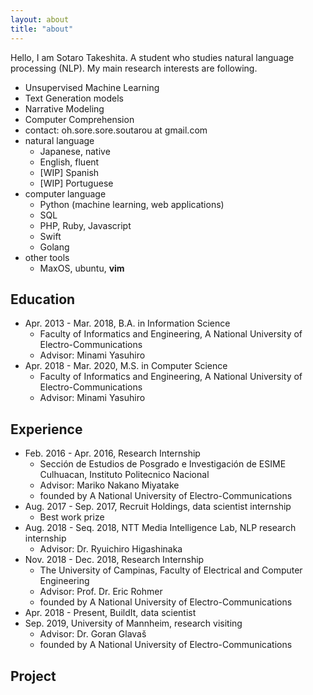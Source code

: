 ```yaml
---
layout: about
title: "about"
---
```


Hello, I am Sotaro Takeshita. A student who studies natural language processing (NLP).
My main research interests are following.

- Unsupervised Machine Learning
- Text Generation models
- Narrative Modeling
- Computer Comprehension
- contact: oh.sore.sore.soutarou at gmail.com
- natural language
  - Japanese, native
  - English, fluent
  - \[WIP\] Spanish
  - \[WIP\] Portuguese
- computer language
  - Python (machine learning, web applications)
  - SQL
  - PHP, Ruby, Javascript
  - Swift
  - Golang
- other tools
  - MaxOS, ubuntu, **vim**


## Education

- Apr. 2013 - Mar. 2018, B.A. in Information Science
  - Faculty of Informatics and Engineering, A National University of Electro-Communications
  - Advisor: Minami Yasuhiro
- Apr. 2018 - Mar. 2020, M.S. in Computer Science
  - Faculty of Informatics and Engineering, A National University of Electro-Communications
  - Advisor: Minami Yasuhiro

## Experience
- Feb. 2016 - Apr. 2016, Research Internship
  -   Sección de Estudios de Posgrado e Investigación de ESIME Culhuacan, Instituto Politecnico Nacional
  -   Advisor: Mariko Nakano Miyatake
  -   founded by A National University of Electro-Communications
- Aug. 2017 - Sep. 2017, Recruit Holdings, data scientist internship
  -   Best work prize
- Aug. 2018 - Seq. 2018, NTT Media Intelligence Lab, NLP research internship
  - Advisor: Dr. Ryuichiro Higashinaka
- Nov. 2018 - Dec. 2018, Research Internship
  - The University of Campinas, Faculty of Electrical and Computer Engineering
  - Advisor: Prof. Dr. Eric Rohmer
  - founded by A National University of Electro-Communications
- Apr. 2018 - Present, BuildIt, data scientist
- Sep. 2019, University of Mannheim, research visiting
  - Advisor: Dr. Goran Glavaš
  - founded by A National University of Electro-Communications


## Project
